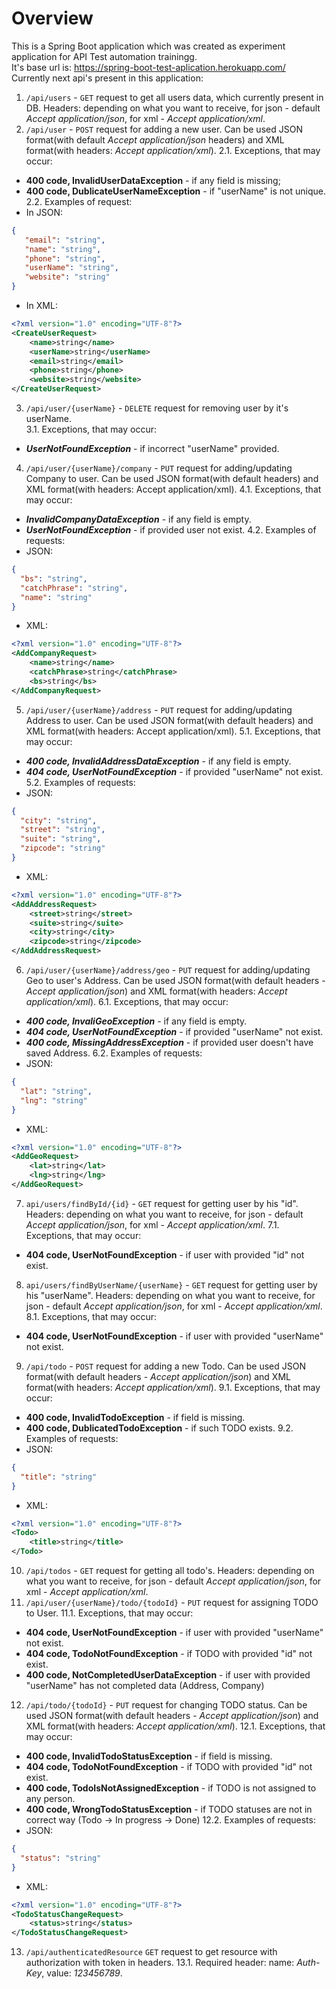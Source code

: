 # Overview

This is a Spring Boot application which was created as experiment application for API Test automation trainingg.  
It's base url is: <https://spring-boot-test-aplication.herokuapp.com/>  
Currently next api's present in this application:  
1. `/api/users` - `GET` request to get all users data, which currently present in DB. Headers: depending on what you want to receive, for json - default _Accept application/json_, for xml - _Accept application/xml_.
2. `/api/user` - `POST` request for adding a new user. Can be used JSON format(with default _Accept application/json_ headers) and XML format(with headers: _Accept application/xml_). 
2.1. Exceptions, that may occur:
* **400 code, InvalidUserDataException** - if any field is missing;
* **400 code, DublicateUserNameException** - if "userName" is not unique.
2.2. Examples of request:
* In JSON:
```json
{
   "email": "string",
   "name": "string",
   "phone": "string",
   "userName": "string",
   "website": "string"
}
```
* In XML:
```xml
<?xml version="1.0" encoding="UTF-8"?>
<CreateUserRequest>
	<name>string</name>
	<userName>string</userName>
	<email>string</email>
	<phone>string</phone>
	<website>string</website>
</CreateUserRequest>
```

3. `/api/user/{userName}` - `DELETE` request for removing user by it's userName.  
3.1. Exceptions, that may occur:
* ***UserNotFoundException*** - if incorrect "userName" provided.
4. `/api/user/{userName}/company` - `PUT` request for adding/updating Company to user. Can be used JSON format(with default headers) and XML format(with headers: Accept application/xml).
4.1. Exceptions, that may occur:
* ***InvalidCompanyDataException*** - if any field is empty.
* ***UserNotFoundException*** - if provided user not exist.
4.2. Examples of requests:  
* JSON:
```json
{
  "bs": "string",
  "catchPhrase": "string",
  "name": "string"
}
```
* XML:
```xml
<?xml version="1.0" encoding="UTF-8"?>
<AddCompanyRequest>
	<name>string</name>
	<catchPhrase>string</catchPhrase>
	<bs>string</bs>
</AddCompanyRequest>
```
5. `/api/user/{userName}/address` - `PUT` request for adding/updating Address to user. Can be used JSON format(with default headers) and XML format(with headers: Accept application/xml).
5.1. Exceptions, that may occur:
* ***400 code, InvalidAddressDataException*** - if any field is empty.
* ***404 code, UserNotFoundException*** - if provided "userName" not exist.
5.2. Examples of requests:
* JSON:
```json
{
  "city": "string",
  "street": "string",
  "suite": "string",
  "zipcode": "string"
}
```
* XML:
```xml
<?xml version="1.0" encoding="UTF-8"?>
<AddAddressRequest>
	<street>string</street>
	<suite>string</suite>
	<city>string</city>
	<zipcode>string</zipcode>
</AddAddressRequest>
```
6. `/api/user/{userName}/address/geo` - `PUT` request for adding/updating Geo to user's Address. Can be used JSON format(with default headers - _Accept application/json_) and XML format(with headers: _Accept application/xml_).
6.1. Exceptions, that may occur:
* ***400 code, InvaliGeoException*** - if any field is empty.
* ***404 code, UserNotFoundException*** - if provided "userName" not exist.
* ***400 code, MissingAddressException*** - if provided user doesn't have saved Address.
6.2. Examples of requests:
* JSON:
```json
{
  "lat": "string",
  "lng": "string"
}
```
* XML:
```xml
<?xml version="1.0" encoding="UTF-8"?>
<AddGeoRequest>
	<lat>string</lat>
	<lng>string</lng>
</AddGeoRequest>
```
7. `api/users/findById/{id}` - `GET` request for getting user by his "id". Headers: depending on what you want to receive, for json - default _Accept application/json_, for xml - _Accept application/xml_.
7.1. Exceptions, that may occur:
* **404 code, UserNotFoundException** - if user with provided "id" not exist.
8. `api/users/findByUserName/{userName}` - `GET` request for getting user by his "userName". Headers: depending on what you want to receive, for json - default _Accept application/json_, for xml - _Accept application/xml_.
8.1. Exceptions, that may occur:
* **404 code, UserNotFoundException** - if user with provided "userName" not exist.
9. `/api/todo` - `POST` request for adding a new Todo. Can be used JSON format(with default headers - _Accept application/json_) and XML format(with headers: _Accept application/xml_).
9.1. Exceptions, that may occur:
* **400 code, InvalidTodoException** - if field is missing.
* **400 code, DublicatedTodoException** - if such TODO exists.
9.2. Examples of requests:
* JSON:
```json
{
  "title": "string"
}
```
* XML:
```xml
<?xml version="1.0" encoding="UTF-8"?>
<Todo>
	<title>string</title>
</Todo>
```
10. `/api/todos` - `GET` request for getting all todo's. Headers: depending on what you want to receive, for json - default _Accept application/json_, for xml - _Accept application/xml_.
11. `/api/user/{userName}/todo/{todoId}` - `PUT` request for assigning TODO to User.
11.1. Exceptions, that may occur:
* **404 code, UserNotFoundException** - if user with provided "userName" not exist.
* **404 code, TodoNotFoundException** - if TODO with provided "id" not exist.
* **400 code, NotCompletedUserDataException** - if user with provided "userName" has not completed data (Address, Company)
12. `/api/todo/{todoId}` - `PUT` request for changing TODO status. Can be used JSON format(with default headers - _Accept application/json_) and XML format(with headers: _Accept application/xml_).
12.1. Exceptions, that may occur:
* **400 code, InvalidTodoStatusException** - if field is missing.
* **404 code, TodoNotFoundException** - if TODO with provided "id" not exist.
* **400 code, TodoIsNotAssignedException** - if TODO is not assigned to any person.
* **400 code, WrongTodoStatusException** - if TODO statuses are not in correct way (Todo -> In progress -> Done)
12.2. Examples of requests:
* JSON:
```json
{
  "status": "string"
}
```
* XML:
```xml
<?xml version="1.0" encoding="UTF-8"?>
<TodoStatusChangeRequest>
	<status>string</status>
</TodoStatusChangeRequest>
```
13. `/api/authenticatedResource` `GET` request to get resource with authorization with token in headers. 
13.1. Required header: name: _Auth-Key_, value: _123456789_.
